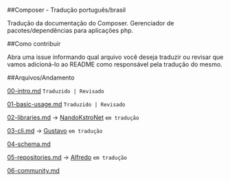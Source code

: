 ##Composer - Tradução português/brasil

Tradução da documentação do Composer. Gerenciador de pacotes/dependências para aplicações php.

##Como contribuir

Abra uma issue informando qual arquivo você deseja traduzir ou revisar que vamos adicioná-lo ao
README como responsável pela tradução do mesmo.

##Arquivos/Andamento

[00-intro.md](https://github.com/composer/composer/blob/master/doc/00-intro.md) `Traduzido | Revisado`

[01-basic-usage.md](https://github.com/composer/composer/blob/master/doc/01-basic-usage.md) `Traduzido | Revisado`

[02-libraries.md](https://github.com/composer/composer/blob/master/doc/02-libraries.md) ->  [NandoKstroNet](http://github.com/NandoKstroNet) `em tradução`

[03-cli.md](https://github.com/composer/composer/blob/master/doc/03-cli.md) ->  [Gustavo](http://github.com/gustavoper) `em tradução`

[04-schema.md](https://github.com/composer/composer/blob/master/doc/04-schema.md)

[05-repositories.md](https://github.com/composer/composer/blob/master/doc/05-repositories.md) ->  [Alfredo](https://github.com/alphabraga) `em tradução`

[06-community.md](https://github.com/composer/composer/blob/master/doc/06-community.md)

